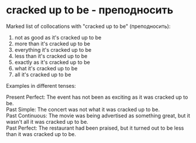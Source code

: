 # cracked up to be - преподносить

Marked list of collocations with "cracked up to be" (преподносить):

1. not as good as it's cracked up to be  
2. more than it's cracked up to be  
3. everything it's cracked up to be  
4. less than it's cracked up to be  
5. exactly as it's cracked up to be  
6. what it's cracked up to be  
7. all it's cracked up to be  

Examples in different tenses:

Present Perfect: The event has not been as exciting as it was cracked up to be.  
Past Simple: The concert was not what it was cracked up to be.  
Past Continuous: The movie was being advertised as something great, but it wasn't all it was cracked up to be.  
Past Perfect: The restaurant had been praised, but it turned out to be less than it was cracked up to be.
